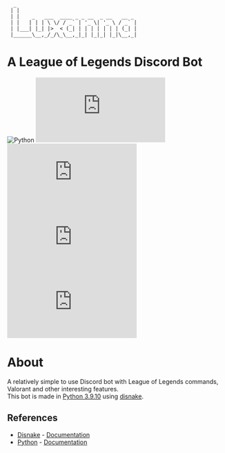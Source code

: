 ```
  _                                       
 | |                                      
 | |    _   ___  ____ _ _ __  _ __   __ _ 
 | |   | | | \ \/ / _` | '_ \| '_ \ / _` |
 | |___| |_| |>  < (_| | | | | | | | (_| |
 |______\__,_/_/\_\__,_|_| |_|_| |_|\__,_|
```

# A League of Legends Discord Bot

![Python](https://img.shields.io/badge/python-v3.9.10-blue?style=flat-square)
![Top Language](https://img.shields.io/github/languages/top/Fabrizio1663/scuttlecrab.py?style=flat-square)
![Size](https://img.shields.io/github/repo-size/Fabrizio1663/scuttlecrab.py?style=flat-square)
![Activity](https://img.shields.io/github/commit-activity/w/Fabrizio1663/scuttlecrab.py?style=flat-square)
![Stars](https://img.shields.io/github/stars/Fabrizio1663/scuttlecrab.py?label=star%20count&style=flat-square)

# About
A relatively simple to use Discord bot with League of Legends commands, Valorant and other interesting features.<br>This bot is made in [Python 3.9.10](https://www.python.org/downloads/release/python-3910/) using [disnake](https://github.com/DisnakeDev/disnake).

References
---
- [Disnake](https://github.com/DisnakeDev/disnake) - [Documentation](https://docs.disnake.dev/en/latest/)
- [Python](https://www.python.org/) - [Documentation](https://www.python.org/doc/)
